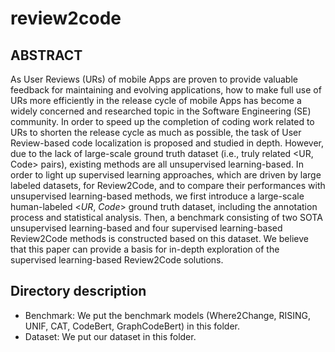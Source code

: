 # review2code
## ABSTRACT
As User Reviews (URs) of mobile Apps are proven to provide valuable feedback for maintaining and evolving applications, how to make full use of URs more efficiently in the release cycle of mobile Apps has become a widely concerned and researched topic in the Software Engineering (SE) community. In order to speed up the completion of coding work related to URs to shorten the release cycle as much as possible, the task of User Review-based code localization is proposed and studied in depth. However, due to the lack of large-scale ground truth dataset (i.e., truly related <UR, Code> pairs), existing methods are all unsupervised learning-based. In order to light up supervised learning approaches, which are driven by large labeled datasets, for Review2Code, and to compare their performances with unsupervised learning-based methods, we first introduce a large-scale human-labeled <$UR$, $Code$> ground truth dataset, including the annotation process and statistical analysis. Then, a benchmark consisting of two SOTA unsupervised learning-based and four supervised learning-based Review2Code methods is constructed based on this dataset. We believe that this paper can provide a basis for in-depth exploration of the supervised learning-based Review2Code solutions. 
## Directory description
- Benchmark: We put the benchmark models (Where2Change, RISING, UNIF, CAT, CodeBert, GraphCodeBert) in this folder.
- Dataset: We put our dataset in this folder.
